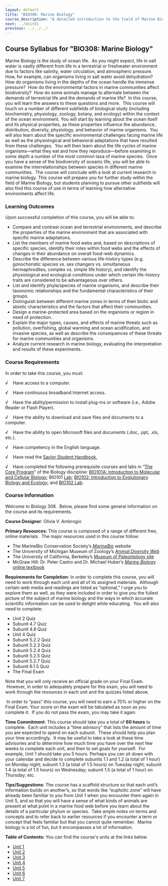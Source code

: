 ```yaml
---
layout: default
title: "BIO308: Marine Biology"
course_description: "A detailed introduction to the field of Marine Biology, from a survey of the origin of oceans and their movements to details of marine food webs, life cycles, and marine zonation. Particular emphasis on marine environment and ecology, taxonomy and physiology, and contemporary concerns in the field, including human influences on marine systems."
next: ../Unit01
previous: ../../../
---
```

Course Syllabus for "BIO308: Marine Biology"
--------------------------------------------

Marine Biology is the study of ocean life.  As you might expect, life in
salt water is vastly different from life in a terrestrial or freshwater
environment due to factors like salinity, water circulation, and
atmospheric pressure.  How, for example, can organisms living in salt
water avoid dehydration?  How do organisms living in the depths of the
ocean handle the immense pressure?  How do the environmental factors in
marine communities affect biodiversity?  How do some animals manage to
alternate between the demands of terrestrial life and the demands of
marine life?  In this course, you will learn the answers to these
questions and more.  This course will touch on a number of different
subfields of biological study (including biochemistry, physiology,
zoology, botany, and ecology) within the context of the ocean
environment. You will start by learning about the ocean itself and its
physical properties, as these properties influence the abundance,
distribution, diversity, physiology, and behavior of marine organisms. 
You will also learn about the specific environmental challenges facing
marine life as well as the physiological and behavioral adaptations that
have resulted from these challenges.  You will then learn about the life
cycles of marine organisms—what they eat and how they reproduce—before
examining in some depth a number of the most common taxa of marine
species.  Once you have a sense of the biodiversity of oceanic life, you
will be able to examine the interrelationships between species in
different marine communities.  The course will conclude with a look at
current research in marine biology. This course will prepare you for
further study within the field of Marine Biology, but students planning
to pursue other subfields will also find this course of use in terms of
learning how alternative environments affect life.

### Learning Outcomes

Upon successful completion of this course, you will be able to:  
  

-   Compare and contrast ocean and terrestrial environments, and
    describe the properties of the marine environment that are
    associated with specific marine adaptations.
-   List the members of marine food webs and, based on descriptions of
    specific species, identify their roles within food webs and the
    effects of changes in their abundance on overall food-web dynamics.
-   Describe the difference between various life-history types (e.g.
    gonochoristic species vs. sex changers vs. simultaneous
    hermaphrodites; complex vs. simple life history), and identify the
    physiological and ecological conditions under which certain
    life-history traits are considered to be advantageous over others.
-   List and identify phyla/species of marine organisms, and describe
    their taxonomic relationships and the fundamental characteristics of
    their groups.
-   Distinguish between different marine zones in terms of their biotic
    and abiotic characteristics and the factors that affect their
    communities.
-   Design a marine-protected area based on the organisms or region in
    need of protection.
-   Explain the major types, causes, and effects of marine threats such
    as pollution, overfishing, global warming and ocean acidification,
    and invasive species, as well as describe the consequences of these
    threats for marine communities and organisms.
-   Analyze current research in marine biology, evaluating the
    interpretation and results of these experiments.

### Course Requirements

In order to take this course, you must:  
  
 √    Have access to a computer.  
  
 √    Have continuous broadband Internet access.  
  
 √    Have the ability/permission to install plug-ins or software (i.e.,
Adobe Reader or Flash Player).  
  
 √    Have the ability to download and save files and documents to a
computer.  
  
 √    Have the ability to open Microsoft files and documents (.doc,
.ppt, .xls, etc.).  
  
 √    Have competency in the English language.  
  
 √    Have read the [Saylor Student
Handbook.](http://www.saylor.org/site/wp-content/uploads/2012/05/Saylor-StudentHandbook.pdf)  
  
 √    Have completed the following prerequisite courses and labs in
“[The Core Program](http://www.saylor.org/majors/biology/)” of the
Biology discipline: [BIO101A: Introduction to Molecular and Cellular
Biology](http://www.saylor.org/courses/bio101a/); BIO101
[Lab](http://www.saylor.org/courses/bio101-lab/); [BIO102: Introduction
to Evolutionary Biology and
Ecology](http://www.saylor.org/courses/bio102/); and [BIO102
Lab](http://www.saylor.org/courses/bio102-lab/).

### Course Information

Welcome to Biology 308.  Below, please find some general information on
the course and its requirements.

**Course Designer**: Olivia V. Ambrogio

**Primary Resources**: This course is composed of a range of different
free, online materials.  The major resources used in this course follow:

-   The MarineBio Conservation Society’s
    [*MarineBio*](http://marinebio.org/) website
-   The University of Michigan Museum of Zoology’s [*Animal Diversity
    Web*](http://animaldiversity.ummz.umich.edu/site/index.html)
-   The University of California, Berkeley’s [Museum of Paleontology
    site](http://www.ucmp.berkeley.edu/)
-   McGraw Hill: Dr. Peter Castro and Dr. Michael Huber’s [*Marine
    Biology* online
    textbook](http://www.mcgraw-hill.com.au/html/9780077221249.html)

**Requirements for Completion**: In order to complete this course, you
will need to work through each unit and all of its assigned materials. 
Although certain web media and readings are listed as “optional,” I urge
you to explore them as well, as they were included in order to give you
the fullest picture of the subject of marine biology and the ways in
which accurate scientific information can be used to delight while
educating.  You will also need to complete:

-   Unit 2 Quiz
-   Subunit 4.7 Quiz
-   Subunit 4.8 Quiz
-   Unit 4 Quiz
-   Subunit 5.2.2 Quiz
-   Subunit 5.2.3 Quiz
-   Subunit 5.2.4 Quiz
-   Subunit 5.2.5 Quiz
-   Subunit 5.2.7 Quiz
-   Subunit 6.1.5 Quiz
-   The Final Exam

Note that you will only receive an official grade on your Final Exam.
 However, in order to adequately prepare for this exam, you will need to
work through the resources in each unit and the quizzes listed above.

 In order to “pass” this course, you will need to earn a 70% or higher
on the Final Exam. Your score on the exam will be tabulated as soon as
you complete it.  If you do not pass the exam, you may take it again.

**Time Commitment**: This course should take you a total of **60 hours**
to complete.  Each unit includes a “time advisory” that lists the amount
of time you are expected to spend on each subunit.  These should help
you plan your time accordingly.  It may be useful to take a look at
these time advisories and to determine how much time you have over
the next few weeks to complete each unit, and then to set goals for
yourself.  For example, Unit 1 should take you 5 hours. Perhaps you can
sit down with your calendar and decide to complete subunits 1.1 and 1.2
(a total of 1 hour) on Monday night; subunit 1.3 (a total of 1.5 hours)
on Tuesday night; subunit 1.4 (a total of 1.5 hours) on Wednesday;
subunit 1.5 (a total of 1 hour) on Thursday; etc.

**Tips/Suggestions**: The course has a scaffold structure so that each
unit’s information builds on another’s, so that words like “euphotic
zone” will have already been familiar to you from Unit 1 when you
encounter them again in Unit 5, and so that you will have a sense of
what kinds of animals are present at what point in a marine food web
before you learn about the details of a particular phylum or species.
 Take ample notes on terms and concepts and to refer back to earlier
resources if you encounter a term or concept that feels familiar but
that you cannot quite remember.  Marine biology is a lot of fun, but it
encompasses a lot of information.

**Table of Contents:** You can find the course's units at the links below.

- [Unit 1](https://legacy.saylor.org/bio308/Unit01/)
- [Unit 2](https://legacy.saylor.org/bio308/Unit02/)
- [Unit 3](https://legacy.saylor.org/bio308/Unit03/)
- [Unit 4](https://legacy.saylor.org/bio308/Unit04/)
- [Unit 5](https://legacy.saylor.org/bio308/Unit05/)
- [Unit 6](https://legacy.saylor.org/bio308/Unit06/)
- [Unit 7](https://legacy.saylor.org/bio308/Unit07/)

